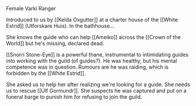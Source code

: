 Female Varki Ranger

Introduced to us by [[Kelda Oxgutter]] at a charter house of the [[White Estrid]] (Utforskare Huis). In the bathhouse...

She knows the guide who can help [[Ameiko]] across the [[Crown of the World]] but he's missing, declared dead.

[[Snorri Stone-Eye]] is a powerful thane, instrumental to intimidating guides into working with the guild (of guides?). He was healthy, but his mental competence was in question. Rumours are he was raiding, which is forbidden by the [[White Estrid]].

She asked us to help her after realizing we're looking for a guide. She needs us to rescue [[Ulf Gormundr]]. She suspects he was captured and put on a funeral barge to punish him for refusing to join the guild.

